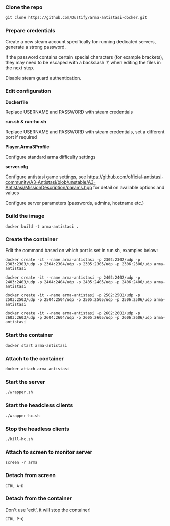 ### Clone the repo

```git clone https://github.com/Dustify/arma-antistasi-docker.git```

### Prepare credentials

Create a new steam account specifically for running dedicated servers, generate a strong password.

If the password contains certain special characters (for example brackets), they may need to be escaped with a backslash '\\' when editing the files in the next step.

Disable steam guard authentication.

### Edit configuration

**Dockerfile**

Replace USERNAME and PASSWORD with steam credentials

**run.sh & run-hc.sh**

Replace USERNAME and PASSWORD with steam credentials, set a different port if required

**Player.Arma3Profile**

Configure standard arma difficulty settings

**server.cfg**

Configure antistasi game settings, see https://github.com/official-antistasi-community/A3-Antistasi/blob/unstable/A3-Antistasi/MissionDescription/params.hpp for detail on available options and values

Configure server parameters (passwords, admins, hostname etc.)

### Build the image

```docker build -t arma-antistasi .```

### Create the container

Edit the command based on which port is set in run.sh, examples below:

```docker create -it --name arma-antistasi -p 2302:2302/udp -p 2303:2303/udp -p 2304:2304/udp -p 2305:2305/udp -p 2306:2306/udp arma-antistasi```

```docker create -it --name arma-antistasi -p 2402:2402/udp -p 2403:2403/udp -p 2404:2404/udp -p 2405:2405/udp -p 2406:2406/udp arma-antistasi```

```docker create -it --name arma-antistasi -p 2502:2502/udp -p 2503:2503/udp -p 2504:2504/udp -p 2505:2505/udp -p 2506:2506/udp arma-antistasi```

```docker create -it --name arma-antistasi -p 2602:2602/udp -p 2603:2603/udp -p 2604:2604/udp -p 2605:2605/udp -p 2606:2606/udp arma-antistasi```

### Start the container

```docker start arma-antistasi```

### Attach to the container

```docker attach arma-antistasi```

### Start the server

```./wrapper.sh```

### Start the headcless clients

```./wrapper-hc.sh```

### Stop the headless clients

```./kill-hc.sh```

### Attach to screen to monitor server

```screen -r arma```

### Detach from screen

```CTRL A+D```

### Detach from the container

Don't use 'exit', it will stop the container!

```CTRL P+Q```
